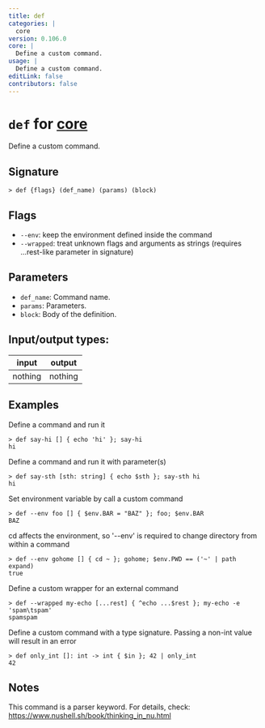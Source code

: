 ```yaml
---
title: def
categories: |
  core
version: 0.106.0
core: |
  Define a custom command.
usage: |
  Define a custom command.
editLink: false
contributors: false
---
```

<!-- This file is automatically generated. Please edit the command in https://github.com/nushell/nushell instead. -->

# `def` for [core](/commands/categories/core.md)

<div class='command-title'>Define a custom command.</div>

## Signature

```> def {flags} (def_name) (params) (block)```

## Flags

 -  `--env`: keep the environment defined inside the command
 -  `--wrapped`: treat unknown flags and arguments as strings (requires ...rest-like parameter in signature)

## Parameters

 -  `def_name`: Command name.
 -  `params`: Parameters.
 -  `block`: Body of the definition.


## Input/output types:

| input   | output  |
| ------- | ------- |
| nothing | nothing |
## Examples

Define a command and run it
```nu
> def say-hi [] { echo 'hi' }; say-hi
hi
```

Define a command and run it with parameter(s)
```nu
> def say-sth [sth: string] { echo $sth }; say-sth hi
hi
```

Set environment variable by call a custom command
```nu
> def --env foo [] { $env.BAR = "BAZ" }; foo; $env.BAR
BAZ
```

cd affects the environment, so '--env' is required to change directory from within a command
```nu
> def --env gohome [] { cd ~ }; gohome; $env.PWD == ('~' | path expand)
true
```

Define a custom wrapper for an external command
```nu
> def --wrapped my-echo [...rest] { ^echo ...$rest }; my-echo -e 'spam\tspam'
spamspam
```

Define a custom command with a type signature. Passing a non-int value will result in an error
```nu
> def only_int []: int -> int { $in }; 42 | only_int
42
```

## Notes
This command is a parser keyword. For details, check:
  https://www.nushell.sh/book/thinking_in_nu.html